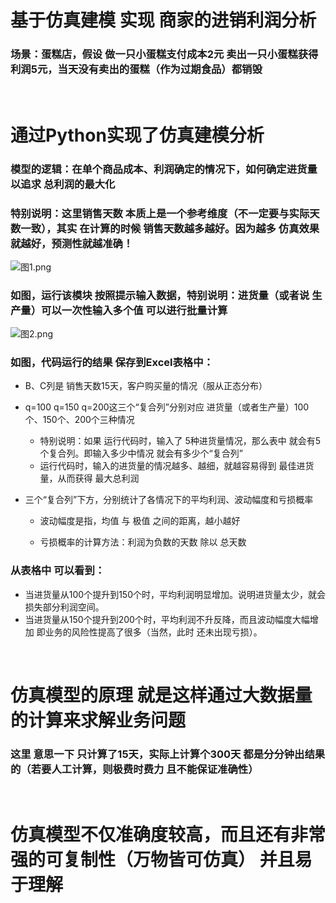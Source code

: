 # 基于仿真建模 实现 商家的进销利润分析

### 场景：蛋糕店，假设 做一只小蛋糕支付成本2元 卖出一只小蛋糕获得利润5元，当天没有卖出的蛋糕（作为过期食品）都销毁

</br>   



# 通过Python实现了仿真建模分析

### 模型的逻辑：在单个商品成本、利润确定的情况下，如何确定进货量 以追求 总利润的最大化

### 特别说明：这里销售天数 本质上是一个参考维度（不一定要与实际天数一致），其实 在计算的时候 销售天数越多越好。因为越多 仿真效果就越好，预测性就越准确！



![图1.png](https://i.loli.net/2021/03/14/fFw9GoHX1ScBqt7.png)

### 如图，运行该模块 按照提示输入数据，特别说明：进货量（或者说 生产量）可以一次性输入多个值 可以进行批量计算

![图2.png](https://i.loli.net/2021/03/14/AWESm3tg5PZwCXp.png)

### 如图，代码运行的结果 保存到Excel表格中：

* B、C列是 销售天数15天，客户购买量的情况（服从正态分布）

* q=100 q=150 q=200这三个“复合列”分别对应 进货量（或者生产量）100个、150个、200个三种情况
  * 特别说明：如果 运行代码时，输入了 5种进货量情况，那么表中 就会有5个复合列。即输入多少中情况 就会有多少个“复合列”
  * 运行代码时，输入的进货量的情况越多、越细，就越容易得到 最佳进货量，从而获得 最大总利润
  
* 三个“复合列”下方，分别统计了各情况下的平均利润、波动幅度和亏损概率
  * 波动幅度是指，均值 与 极值 之间的距离，越小越好

  * 亏损概率的计算方法：利润为负数的天数 除以 总天数

### 从表格中 可以看到：

* 当进货量从100个提升到150个时，平均利润明显增加。说明进货量太少，就会损失部分利润空间。
* 当进货量从150个提升到200个时，平均利润不升反降，而且波动幅度大幅增加 即业务的风险性提高了很多（当然，此时 还未出现亏损）。
</br>     

# 仿真模型的原理 就是这样通过大数据量的计算来求解业务问题

### 这里 意思一下 只计算了15天，实际上计算个300天 都是分分钟出结果的（若要人工计算，则极费时费力 且不能保证准确性）

</br>  

# 仿真模型不仅准确度较高，而且还有非常强的可复制性（万物皆可仿真） 并且易于理解



  